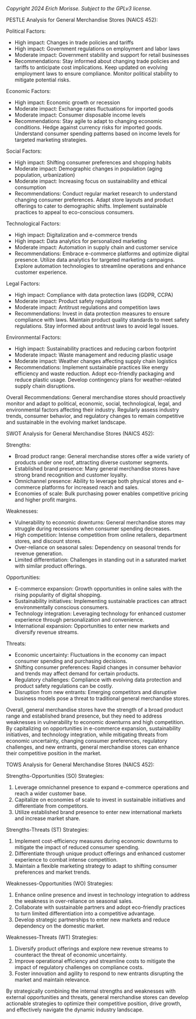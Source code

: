 *Copyright 2024 Erich Morisse.  Subject to the GPLv3 license.*


PESTLE Analysis for General Merchandise Stores (NAICS 452):

Political Factors:
- High impact: Changes in trade policies and tariffs
- High impact: Government regulations on employment and labor laws
- Moderate impact: Government stability and support for retail businesses
- Recommendations: Stay informed about changing trade policies and tariffs to anticipate cost implications. Keep updated on evolving employment laws to ensure compliance. Monitor political stability to mitigate potential risks.

Economic Factors:
- High impact: Economic growth or recession
- Moderate impact: Exchange rates fluctuations for imported goods
- Moderate impact: Consumer disposable income levels
- Recommendations: Stay agile to adapt to changing economic conditions. Hedge against currency risks for imported goods. Understand consumer spending patterns based on income levels for targeted marketing strategies.

Social Factors:
- High impact: Shifting consumer preferences and shopping habits
- Moderate impact: Demographic changes in population (aging population, urbanization)
- Moderate impact: Increasing focus on sustainability and ethical consumption
- Recommendations: Conduct regular market research to understand changing consumer preferences. Adapt store layouts and product offerings to cater to demographic shifts. Implement sustainable practices to appeal to eco-conscious consumers.

Technological Factors:
- High impact: Digitalization and e-commerce trends
- High impact: Data analytics for personalized marketing
- Moderate impact: Automation in supply chain and customer service
- Recommendations: Embrace e-commerce platforms and optimize digital presence. Utilize data analytics for targeted marketing campaigns. Explore automation technologies to streamline operations and enhance customer experience.

Legal Factors:
- High impact: Compliance with data protection laws (GDPR, CCPA)
- Moderate impact: Product safety regulations
- Moderate impact: Antitrust regulations and competition laws
- Recommendations: Invest in data protection measures to ensure compliance with laws. Maintain product quality standards to meet safety regulations. Stay informed about antitrust laws to avoid legal issues.

Environmental Factors:
- High impact: Sustainability practices and reducing carbon footprint
- Moderate impact: Waste management and reducing plastic usage
- Moderate impact: Weather changes affecting supply chain logistics
- Recommendations: Implement sustainable practices like energy efficiency and waste reduction. Adopt eco-friendly packaging and reduce plastic usage. Develop contingency plans for weather-related supply chain disruptions.

Overall Recommendations: General merchandise stores should proactively monitor and adapt to political, economic, social, technological, legal, and environmental factors affecting their industry. Regularly assess industry trends, consumer behavior, and regulatory changes to remain competitive and sustainable in the evolving market landscape.

SWOT Analysis for General Merchandise Stores (NAICS 452):

Strengths:
- Broad product range: General merchandise stores offer a wide variety of products under one roof, attracting diverse customer segments.
- Established brand presence: Many general merchandise stores have strong brand recognition and customer loyalty.
- Omnichannel presence: Ability to leverage both physical stores and e-commerce platforms for increased reach and sales.
- Economies of scale: Bulk purchasing power enables competitive pricing and higher profit margins.

Weaknesses:
- Vulnerability to economic downturns: General merchandise stores may struggle during recessions when consumer spending decreases.
- High competition: Intense competition from online retailers, department stores, and discount stores.
- Over-reliance on seasonal sales: Dependency on seasonal trends for revenue generation.
- Limited differentiation: Challenges in standing out in a saturated market with similar product offerings.

Opportunities:
- E-commerce expansion: Growth opportunities in online sales with the rising popularity of digital shopping.
- Sustainability initiatives: Implementing sustainable practices can attract environmentally conscious consumers.
- Technology integration: Leveraging technology for enhanced customer experience through personalization and convenience.
- International expansion: Opportunities to enter new markets and diversify revenue streams.

Threats:
- Economic uncertainty: Fluctuations in the economy can impact consumer spending and purchasing decisions.
- Shifting consumer preferences: Rapid changes in consumer behavior and trends may affect demand for certain products.
- Regulatory challenges: Compliance with evolving data protection and product safety regulations can be costly.
- Disruption from new entrants: Emerging competitors and disruptive business models pose a threat to traditional general merchandise stores.

Overall, general merchandise stores have the strength of a broad product range and established brand presence, but they need to address weaknesses in vulnerability to economic downturns and high competition. By capitalizing on opportunities in e-commerce expansion, sustainability initiatives, and technology integration, while mitigating threats from economic uncertainty, changing consumer preferences, regulatory challenges, and new entrants, general merchandise stores can enhance their competitive position in the market.

TOWS Analysis for General Merchandise Stores (NAICS 452):

Strengths-Opportunities (SO) Strategies:
1. Leverage omnichannel presence to expand e-commerce operations and reach a wider customer base.
2. Capitalize on economies of scale to invest in sustainable initiatives and differentiate from competitors.
3. Utilize established brand presence to enter new international markets and increase market share.

Strengths-Threats (ST) Strategies:
1. Implement cost-efficiency measures during economic downturns to mitigate the impact of reduced consumer spending.
2. Differentiate through unique product offerings and enhanced customer experience to combat intense competition.
3. Maintain a flexible marketing strategy to adapt to shifting consumer preferences and market trends.

Weaknesses-Opportunities (WO) Strategies:
1. Enhance online presence and invest in technology integration to address the weakness in over-reliance on seasonal sales.
2. Collaborate with sustainable partners and adopt eco-friendly practices to turn limited differentiation into a competitive advantage.
3. Develop strategic partnerships to enter new markets and reduce dependency on the domestic market.

Weaknesses-Threats (WT) Strategies:
1. Diversify product offerings and explore new revenue streams to counteract the threat of economic uncertainty.
2. Improve operational efficiency and streamline costs to mitigate the impact of regulatory challenges on compliance costs.
3. Foster innovation and agility to respond to new entrants disrupting the market and maintain relevance.

By strategically combining the internal strengths and weaknesses with external opportunities and threats, general merchandise stores can develop actionable strategies to optimize their competitive position, drive growth, and effectively navigate the dynamic industry landscape.

